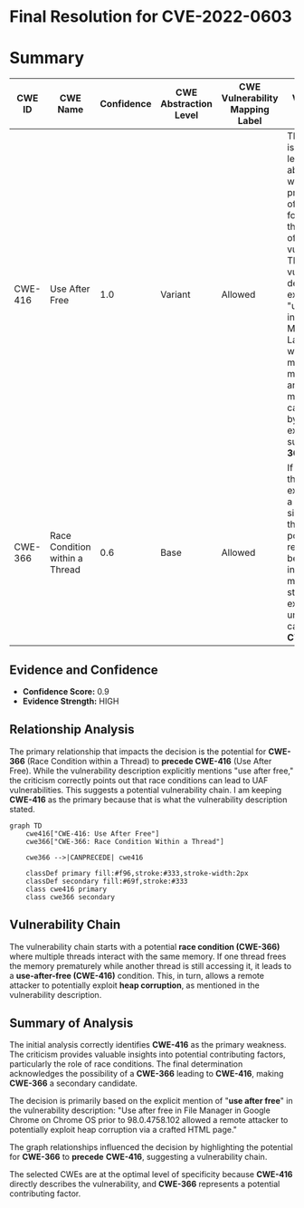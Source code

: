 # Final Resolution for CVE-2022-0603

# Summary
| CWE ID | CWE Name | Confidence | CWE Abstraction Level | CWE Vulnerability Mapping Label | CWE-Vulnerability Mapping Notes |
|---|---|---|---|---|---|
| CWE-416 | Use After Free | 1.0 | Variant | Allowed | This CWE entry is at the Variant level of abstraction, which is a preferred level of abstraction for mapping to the root causes of vulnerabilities. The vulnerability description explicitly states "use after free" in File Manager. Languages with automatic memory management are a potential mitigation. This can be caused by concurrent executions such as **CWE-366**. |
| CWE-366 | Race Condition within a Thread | 0.6 | Base | Allowed | If multiple threads of execution use a resource simultaneously, there exists the possibility that resources may be used while invalid, in turn making the state of execution undefined. This can **precede** a **CWE-416**. |

## Evidence and Confidence

*   **Confidence Score:** 0.9
*   **Evidence Strength:** HIGH

## Relationship Analysis
The primary relationship that impacts the decision is the potential for **CWE-366** (Race Condition within a Thread) to **precede CWE-416** (Use After Free). While the vulnerability description explicitly mentions "use after free," the criticism correctly points out that race conditions can lead to UAF vulnerabilities. This suggests a potential vulnerability chain. I am keeping **CWE-416** as the primary because that is what the vulnerability description stated.

```mermaid
graph TD
    cwe416["CWE-416: Use After Free"]
    cwe366["CWE-366: Race Condition Within a Thread"]
    
    cwe366 -->|CANPRECEDE| cwe416
    
    classDef primary fill:#f96,stroke:#333,stroke-width:2px
    classDef secondary fill:#69f,stroke:#333
    class cwe416 primary
    class cwe366 secondary
```

## Vulnerability Chain
The vulnerability chain starts with a potential **race condition (CWE-366)** where multiple threads interact with the same memory. If one thread frees the memory prematurely while another thread is still accessing it, it leads to a **use-after-free (CWE-416)** condition. This, in turn, allows a remote attacker to potentially exploit **heap corruption**, as mentioned in the vulnerability description.

## Summary of Analysis
The initial analysis correctly identifies **CWE-416** as the primary weakness. The criticism provides valuable insights into potential contributing factors, particularly the role of race conditions. The final determination acknowledges the possibility of a **CWE-366** leading to **CWE-416**, making **CWE-366** a secondary candidate.

The decision is primarily based on the explicit mention of "**use after free**" in the vulnerability description: "Use after free in File Manager in Google Chrome on Chrome OS prior to 98.0.4758.102 allowed a remote attacker to potentially exploit heap corruption via a crafted HTML page."

The graph relationships influenced the decision by highlighting the potential for **CWE-366** to **precede** **CWE-416**, suggesting a vulnerability chain.

The selected CWEs are at the optimal level of specificity because **CWE-416** directly describes the vulnerability, and **CWE-366** represents a potential contributing factor.